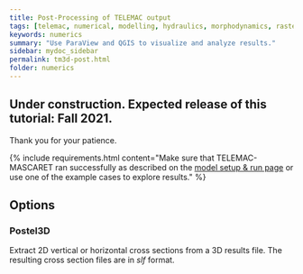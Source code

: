 ```yaml
---
title: Post-Processing of TELEMAC output
tags: [telemac, numerical, modelling, hydraulics, morphodynamics, raster, shapefile, qgis, morphodynamics, ecohydraulics]
keywords: numerics
summary: "Use ParaView and QGIS to visualize and analyze results."
sidebar: mydoc_sidebar
permalink: tm3d-post.html
folder: numerics
---
```


## Under construction. Expected release of this tutorial: Fall 2021.

Thank you for your patience.

{% include requirements.html content="Make sure that TELEMAC-MASCARET ran successfully as described on the [model setup & run page](tm-run.html) or use one of the example cases to explore results." %}

## Options

### Postel3D

Extract 2D vertical or horizontal cross sections from a 3D results file. The resulting cross section files are in *slf* format.  

